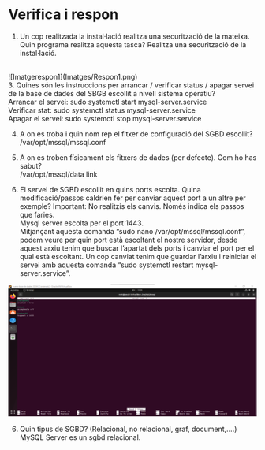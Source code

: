 # Verifica i respon

1.  Un cop realitzada la instal·lació realitza una securització de la mateixa. Quin programa realitza aquesta tasca? Realitza una securització de la instal·lació.
<br>
![Imatgerespon1](Imatges/Respon1.png)
<br>
3.  Quines són les instruccions per arrancar / verificar status / apagar servei de la base de dades del SBGB escollit a nivell sistema operatiu? <br>
      Arrancar el servei: sudo systemctl start mysql-server.service <br>
      Verificar stat: sudo systemctl status mysql-server.service <br>
      Apagar el servei: sudo systemctl stop mysql-server.service <br>

4.  A on es troba i quin nom rep el fitxer de configuració del SGBD escollit? <br>
      /var/opt/mssql/mssql.conf <br>

5.  A on es troben físicament els fitxers de dades (per defecte). Com ho has sabut? <br>
      /var/opt/mssql/data   link <br>

6.  El servei de SGBD escollit en quins ports escolta. Quina modificació/passos caldrien fer per canviar aquest port a un altre per exemple? Important: No realitzis els canvis. Només indica els passos que faries. <br>
      Mysql server escolta per el port 1443. <br>
      Mitjançant aquesta comanda “sudo nano /var/opt/mssql/mssql.conf”, podem veure per quin port està escoltant el nostre servidor, desde aquest arxiu tenim que buscar l’apartat dels ports i canviar el port per el qual està escoltant. Un cop canviat tenim que guardar l’arxiu i reiniciar el servei amb aquesta comanda “sudo systemctl restart mysql-server.service”. <br>

![Imatgeconfig](Imatges/ResponComprova.png)

6. Quin tipus de SGBD? (Relacional, no relacional, graf, document,....) <br>
	MySQL Server es un sgbd relacional. <br>
